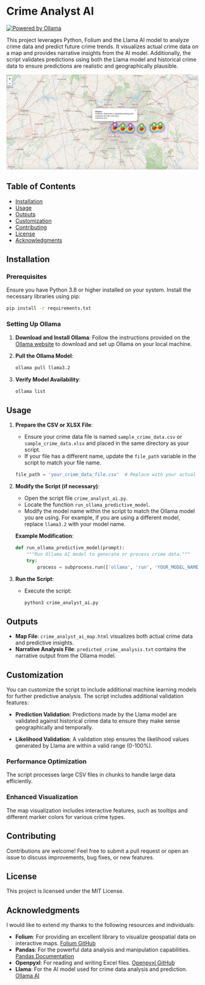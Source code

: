# Crime Analyst AI
[![Powered by Ollama](https://img.shields.io/badge/Powered%20by-Ollama-blue)](https://ollama.com)


This project leverages Python, Folium and the Llama AI model to analyze crime data and predict future crime trends. It visualizes actual crime data on a map and provides narrative insights from the AI model. Additionally, the script validates predictions using both the Llama model and historical crime data to ensure predictions are realistic and geographically plausible.

![Crime Analyst AI Map](https://github.com/ericmaddox/crime-analyst-ai/blob/main/media/crime_analyst_ai_map.JPG)


## Table of Contents

- [Installation](#installation)
- [Usage](#usage)
- [Outputs](#outputs)
- [Customization](#customization)
- [Contributing](#contributing)
- [License](#license)
- [Acknowledgments](#acknowledgments)

## Installation

### Prerequisites

Ensure you have Python 3.8 or higher installed on your system. Install the necessary libraries using pip:

```bash
pip install -r requirements.txt
```

### Setting Up Ollama

1. **Download and Install Ollama**:
   Follow the instructions provided on the [Ollama website](https://ollama.ai) to download and set up Ollama on your local machine.

2. **Pull the Ollama Model**:
   ```bash
   ollama pull llama3.2
   ```

3. **Verify Model Availability**:
   ```bash
   ollama list
   ```

## Usage

1. **Prepare the CSV or XLSX File**:
   - Ensure your crime data file is named `sample_crime_data.csv` or `sample_crime_data.xlsx` and placed in the same directory as your script.
   - If your file has a different name, update the `file_path` variable in the script to match your file name.

   ```python
   file_path = 'your_crime_data_file.csv'  # Replace with your actual file name
   ```

2. **Modify the Script (if necessary)**:
   - Open the script file `crime_analyst_ai.py`.
   - Locate the function `run_ollama_predictive_model`.
   - Modify the model name within the script to match the Ollama model you are using. For example, if you are using a different model, replace `llama3.2` with your model name.

   **Example Modification**:
   ```python
   def run_ollama_predictive_model(prompt):
       """Run Ollama AI model to generate or process crime data."""
       try:
           process = subprocess.run(['ollama', 'run', 'YOUR_MODEL_NAME_HERE', prompt], capture_output=True, text=True, check=True)
   ```

3. **Run the Script**:
   - Execute the script:
     ```bash
     python3 crime_analyst_ai.py
     ```

## Outputs

- **Map File**: `crime_analyst_ai_map.html` visualizes both actual crime data and predictive insights.
- **Narrative Analysis File**: `predicted_crime_analysis.txt` contains the narrative output from the Ollama model.

## Customization

You can customize the script to include additional machine learning models for further predictive analysis. The script includes additional validation features:

- **Prediction Validation**: Predictions made by the Llama model are validated against historical crime data to ensure they make sense geographically and temporally.
  
- **Likelihood Validation**: A validation step ensures the likelihood values generated by Llama are within a valid range (0-100%).

### Performance Optimization

The script processes large CSV files in chunks to handle large data efficiently.

### Enhanced Visualization

The map visualization includes interactive features, such as tooltips and different marker colors for various crime types.

## Contributing

Contributions are welcome! Feel free to submit a pull request or open an issue to discuss improvements, bug fixes, or new features.

## License

This project is licensed under the MIT License.

## Acknowledgments

I would like to extend my thanks to the following resources and individuals:

- **Folium**: For providing an excellent library to visualize geospatial data on interactive maps. [Folium GitHub](https://github.com/python-visualization/folium)
- **Pandas**: For the powerful data analysis and manipulation capabilities. [Pandas Documentation](https://pandas.pydata.org/pandas-docs/stable/)
- **Openpyxl**: For reading and writing Excel files. [Openpyxl GitHub](https://github.com/jmcnamara/openpyxl)
- **Llama**: For the AI model used for crime data analysis and prediction. [Ollama AI](https://ollama.ai)
